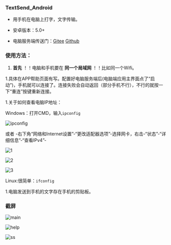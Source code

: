  ### TextSend_Android

 - 用手机在电脑上打字，文字传输。

 - 安卓版本：5.0+

 - 电脑服务端传送门：[Gitee](https://gitee.com/rmshadows/TextSend_Android)   [Github](https://github.com/rmshadows/TextSend_Android)

 ### 使用方法：

 1. **首先** ！！电脑和手机要在 **同一个局域网** ！！比如同一个Wifi。

 1.具体在APP帮助页面有写。配置好电脑服务端后(电脑端应用主界面点了“启动”)，手机就可以连接了。连接失败会自动返回（部分手机不行），不行的就按一下“重连”按键重新连接。

 1.关于如何查看电脑IP地址：
 
 Windows：打开CMD，输入`ipconfig`

 ![ipconfig](https://images.gitee.com/uploads/images/2020/0711/155301_98c7745d_7423713.png "屏幕截图.png")

 或者 -右下角“网络和Internet设置”-“更改适配器选项”-选择网卡，右击-“状态”-“详细信息”-“查看IPv4”-

 ![1](https://images.gitee.com/uploads/images/2020/0711/155531_7fd5d3ef_7423713.png "屏幕截图.png")

 ![2](https://images.gitee.com/uploads/images/2020/0711/155700_10b63197_7423713.png "屏幕截图.png")

 ![3](https://images.gitee.com/uploads/images/2020/0711/160339_2e853f88_7423713.png "屏幕截图.png")

 Linux:很简单：`ifconfig`

 1.电脑发送到手机的文字存在手机的剪贴板。

 ### 截屏

 ![main](https://images.gitee.com/uploads/images/2020/0711/161025_b5b60a06_7423713.png "屏幕截图.png")

 ![help](https://images.gitee.com/uploads/images/2020/0711/161055_15a001d5_7423713.png "屏幕截图.png")

 ![ss](https://images.gitee.com/uploads/images/2020/0711/160554_6d64861e_7423713.png "屏幕截图.png")






